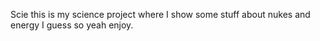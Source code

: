 Scie this is my science project where I show some stuff about nukes and energy I guess so yeah enjoy.